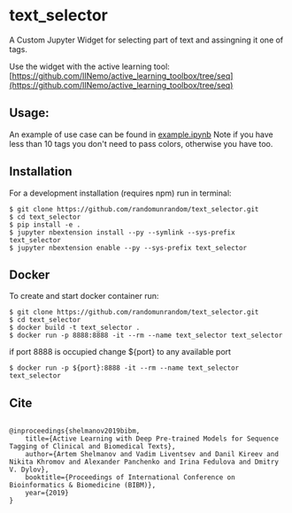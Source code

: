 text_selector
===============================

A Custom Jupyter Widget for selecting part of text and assingning it one of tags.  

Use the widget with the active learning tool:  
[https://github.com/IINemo/active_learning_toolbox/tree/seq](https://github.com/IINemo/active_learning_toolbox/tree/seq)

Usage:
------

An example of use case can be found in [example.ipynb](https://github.com/randomunrandom/text_selector/blob/master/example.ipynb)
Note if you have less than 10 tags you don't need to pass colors, otherwise you have too.

Installation
------------

For a development installation (requires npm) run in terminal:

    $ git clone https://github.com/randomunrandom/text_selector.git
    $ cd text_selector
    $ pip install -e .
    $ jupyter nbextension install --py --symlink --sys-prefix text_selector
    $ jupyter nbextension enable --py --sys-prefix text_selector

Docker
------

To create and start docker container run:

    $ git clone https://github.com/randomunrandom/text_selector.git
    $ cd text_selector
    $ docker build -t text_selector .  
    $ docker run -p 8888:8888 -it --rm --name text_selector text_selector  

if port 8888 is occupied change ${port} to any available port

    $ docker run -p ${port}:8888 -it --rm --name text_selector text_selector


Cite
------

~~~~~~~~~~~~~~~~~~~~~~~~~~~~~~~~~~~~~~~~~~~~~~~~~~~~~~~~~~~~~~~~~~~~~~~~~

@inproceedings{shelmanov2019bibm,
    title={Active Learning with Deep Pre-trained Models for Sequence Tagging of Clinical and Biomedical Texts},
    author={Artem Shelmanov and Vadim Liventsev and Danil Kireev and Nikita Khromov and Alexander Panchenko and Irina Fedulova and Dmitry V. Dylov},
    booktitle={Proceedings of International Conference on Bioinformatics & Biomedicine (BIBM)},
    year={2019}
}

~~~~~~~~~~~~~~~~~~~~~~~~~~~~~~~~~~~~~~~~~~~~~~~~~~~~~~~~~~~~~~~~~~~~~~~~~
